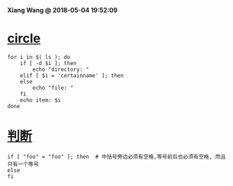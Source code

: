 **Xiang Wang @ 2018-05-04 19:52:09**

# [circle](http://tldp.org/HOWTO/Bash-Prog-Intro-HOWTO-7.html)
```
for i in $( ls ); do
    if [ -d $i ]; then
        echo "directory: "
    elif [ $i = 'certainname' ]; then
    else
        echo "file: "
    fi
    echo item: $i
done
```

# [判断](http://tldp.org/HOWTO/Bash-Prog-Intro-HOWTO-6.html#ss6.3)
```
if [ "foo" = "foo" ]; then  # 中括号旁边必须有空格,等号前后也必须有空格, 而且只有一个等号
else
fi
```
